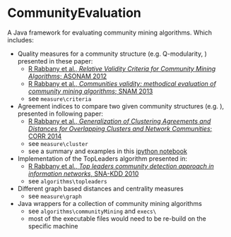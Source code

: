 # CommunityEvaluation
A Java framework for evaluating community mining algorithms. 
Which includes:

* Quality measures for a community structure (e.g. Q-modularity, ) presented in these paper:
  * [R Rabbany et al., *Relative Validity Criteria for Community Mining Algorithms*; ASONAM 2012](http://ieeexplore.ieee.org/xpl/login.jsp?tp=&arnumber=6425753&url=http%3A%2F%2Fieeexplore.ieee.org%2Fxpls%2Fabs_all.jsp%3Farnumber%3D6425753)
  * [R Rabbany et al., *Communities validity: methodical evaluation of community mining algorithms*; SNAM 2013](http://link.springer.com/article/10.1007%2Fs13278-013-0132-x)
  * see `measure\criteria`
* Agreement indices to compare two given community structures (e.g. ), presented in following paper:
  * [R Rabbany et al., *Generalization of Clustering Agreements and Distances for Overlapping Clusters and Network Communities*; CORR 2014](http://arxiv.org/abs/1412.2601)
  * see `measure\cluster`
  * see a summary and examples in this [ipython notebook](http://nbviewer.ipython.org/github/rabbanyk/CommunityEvaluation/blob/master/Clustering%20Agreement.ipynb#)
* Implementation of the TopLeaders algorithm presented in:
  * [R Rabbany et al., *Top leaders community detection approach in information networks*, SNA-KDD 2010](http://citeseerx.ist.psu.edu/viewdoc/summary?doi=10.1.1.419.1134)
  * see `algorithms\topleaders`
* Different graph based distances and centrality measures
  * see `measure\graph`  
* Java wrappers for a collection of community mining algorithms
  * see `algorithms\communityMining` and `execs\`  
  * most of the executable files would need to be re-build on the specific machine
